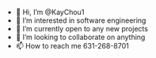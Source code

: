 - 👋 Hi, I’m @KayChou1
- 👀 I’m interested in software engineering
- 🌱 I’m currently open to any new projects 
- 💞️ I’m looking to collaborate on anything 
- 📫 How to reach me 631-268-8701

<!---
KayChou1/KayChou1 is a ✨ special ✨ repository because its `README.md` (this file) appears on your GitHub profile.
You can click the Preview link to take a look at your changes.
--->
